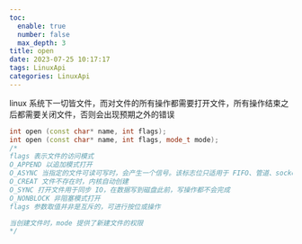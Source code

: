 ```yaml
---
toc:
  enable: true
  number: false
  max_depth: 3
title: open
date: 2023-07-25 10:17:17
tags: LinuxApi
categories: LinuxApi
---
```


linux 系统下一切皆文件，而对文件的所有操作都需要打开文件，所有操作结束之后都需要关闭文件，否则会出现预期之外的错误

```cpp
int open (const char* name, int flags);
int open (const char* name, int flags, mode_t mode);
/*
flags 表示文件的访问模式
O_APPEND 以追加模式打开
O_ASYNC 当指定的文件可读可写时，会产生一个信号。该标志位只适用于 FIFO、管道、socket 和终端，不适用普通文件
O_CREAT 文件不存在时，内核自动创建
O_SYNC 打开文件用于同步 IO，在数据写到磁盘此前，写操作都不会完成
O_NONBLOCK 非阻塞模式打开
flags 参数取值并非是互斥的，可进行按位或操作

当创建文件时，mode 提供了新建文件的权限
*/
```